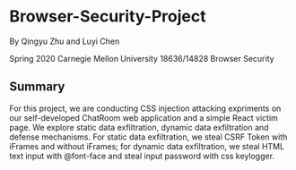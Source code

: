 # Browser-Security-Project
By Qingyu Zhu and Luyi Chen

Spring 2020 Carnegie Mellon University
18636/14828 Browser Security

## Summary
For this project, we are conducting CSS injection attacking expriments on our self-developed ChatRoom web application and a simple React victim page. We explore static data exfiltration, dynamic data exfiltration and defense mechanisms. For static data exfiltration, we steal CSRF Token with iFrames and without iFrames; for dynamic data exfiltration, we steal HTML text input with @font-face and steal input password with css keylogger.

